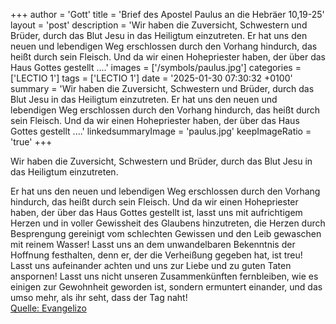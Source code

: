 +++
author = 'Gott'
title = 'Brief des Apostel Paulus an die Hebräer 10,19-25'
layout = 'post'
description = 'Wir haben die Zuversicht, Schwestern und Brüder, durch das Blut Jesu in das Heiligtum einzutreten. Er hat uns den neuen und lebendigen Weg erschlossen durch den Vorhang hindurch, das heißt durch sein Fleisch. Und da wir einen Hohepriester haben, der über das Haus Gottes gestellt ....'
images = ['/symbols/paulus.jpg']
categories = ['LECTIO 1']
tags = ['LECTIO 1']
date = '2025-01-30 07:30:32 +0100'
summary = 'Wir haben die Zuversicht, Schwestern und Brüder, durch das Blut Jesu in das Heiligtum einzutreten. Er hat uns den neuen und lebendigen Weg erschlossen durch den Vorhang hindurch, das heißt durch sein Fleisch. Und da wir einen Hohepriester haben, der über das Haus Gottes gestellt ....'
linkedsummaryImage = 'paulus.jpg'
keepImageRatio = 'true'
+++
<!--more-->Wir haben die Zuversicht, Schwestern und Brüder, durch das Blut Jesu in das Heiligtum einzutreten.
Er hat uns den neuen und lebendigen Weg erschlossen durch den Vorhang hindurch, das heißt durch sein Fleisch.
Und da wir einen Hohepriester haben, der über das Haus Gottes gestellt ist,
lasst uns mit aufrichtigem Herzen und in voller Gewissheit des Glaubens hinzutreten, die Herzen durch Besprengung gereinigt vom schlechten Gewissen und den Leib gewaschen mit reinem Wasser!
Lasst uns an dem unwandelbaren Bekenntnis der Hoffnung festhalten, denn er, der die Verheißung gegeben hat, ist treu!
Lasst uns aufeinander achten und uns zur Liebe und zu guten Taten anspornen!
Lasst uns nicht unseren Zusammenkünften fernbleiben, wie es einigen zur Gewohnheit geworden ist, sondern ermuntert einander, und das umso mehr, als ihr seht, dass der Tag naht!<br> [Quelle: Evangelizo](https://evangeliumtagfuertag.org/DE/gospel)